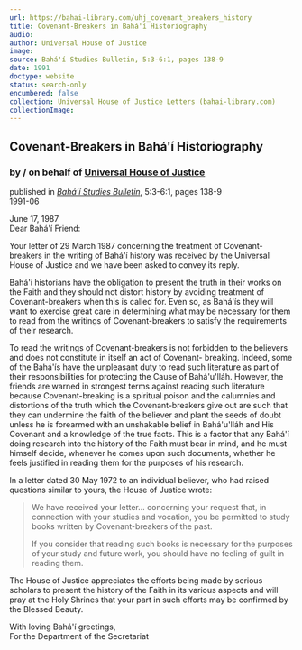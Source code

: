 ```yaml
---
url: https://bahai-library.com/uhj_covenant_breakers_history
title: Covenant-Breakers in Bahá'í Historiography
audio: 
author: Universal House of Justice
image: 
source: Bahá'í Studies Bulletin, 5:3-6:1, pages 138-9
date: 1991
doctype: website
status: search-only
encumbered: false
collection: Universal House of Justice Letters (bahai-library.com)
collectionImage: 
---
```



## Covenant-Breakers in Bahá'í Historiography

### by / on behalf of [Universal House of Justice](https://bahai-library.com/author/Universal+House+of+Justice)

published in [_Bahá'í Studies Bulletin_](https://bahai-library.com/series/BSB), 5:3-6:1, pages 138-9  
1991-06


June 17, 1987  
Dear Bahá'í Friend:

Your letter of 29 March 1987 concerning the treatment of Covenant-breakers in the writing of Bahá'í history was received by the Universal House of Justice and we have been asked to convey its reply.

Bahá'í historians have the obligation to present the truth in their works on the Faith and they should not distort history by avoiding treatment of Covenant-breakers when this is called for. Even so, as Bahá'ís they will want to exercise great care in determining what may be necessary for them to read from the writings of Covenant-breakers to satisfy the requirements of their research.

To read the writings of Covenant-breakers is not forbidden to the believers and does not constitute in itself an act of Covenant- breaking. Indeed, some of the Bahá'ís have the unpleasant duty to read such literature as part of their responsibilities for protecting the Cause of Bahá'u'lláh. However, the friends are warned in strongest terms against reading such literature because Covenant-breaking is a spiritual poison and the calumnies and distortions of the truth which the Covenant-breakers give out are such that they can undermine the faith of the believer and plant the seeds of doubt unless he is forearmed with an unshakable belief in Bahá'u'lláh and His Covenant and a knowledge of the true facts. This is a factor that any Bahá'í doing research into the history of the Faith must bear in mind, and he must himself decide, whenever he comes upon such documents, whether he feels justified in reading them for the purposes of his research.

In a letter dated 30 May 1972 to an individual believer, who had raised questions similar to yours, the House of Justice wrote:

> We have received your letter... concerning your request that, in connection with your studies and vocation, you be permitted to study books written by Covenant-breakers of the past.
> 
> If you consider that reading such books is necessary for the purposes of your study and future work, you should have no feeling of guilt in reading them.

The House of Justice appreciates the efforts being made by serious scholars to present the history of the Faith in its various aspects and will pray at the Holy Shrines that your part in such efforts may be confirmed by the Blessed Beauty.

With loving Bahá'í greetings,  
For the Department of the Secretariat